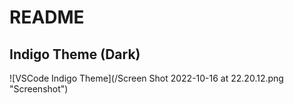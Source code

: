 # README
## Indigo Theme (Dark)

![VSCode Indigo Theme](/Screen Shot 2022-10-16 at 22.20.12.png "Screenshot")
